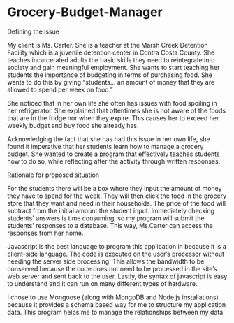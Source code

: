 # Grocery-Budget-Manager
Defining the issue

My client is Ms. Carter. She is a teacher at the Marsh Creek Detention Facility which is a juvenile detention center in Contra Costa County. She teaches incarcerated adults the basic skills they need to reintegrate into society and gain meaningful employment. She wants to start teaching her students the importance of budgeting in terms of purchasing food. She wants to do this by giving “students... an amount of money that they are allowed to spend per week on food.”   

She noticed that in her own life she often has issues with food spoiling in her refrigerator. She explained that oftentimes she is not aware of the foods that are in the fridge nor when they expire. This causes her to exceed her weekly budget and buy food she already has. 

Acknowledging the fact that she has had this issue in her own life, she found it imperative that her students learn how to manage a grocery budget. She wanted to create a program that effectively teaches students how to do so, while reflecting after the activity through written responses.


Rationale for proposed situation

For the students there will be a box where they input the amount of money they have to spend for the week. They will then click the food in the grocery store that they want and need in their households. The price of the food will subtract from the initial amount the student input. Immediately checking students' answers is time consuming, so my program will submit the students' responses to a database. This way, Ms.Carter can access the responses from her home. 

Javascript is the best language to program this application in because it is a client-side language. The code is executed on the user’s processor without needing the server side processing. This allows the bandwidth to be conserved because the code does not need to be processed in the site’s web server and sent back to the user. Lastly, the syntax of javascript is easy to understand and it can run on many different types of hardware. 

I chose to use Mongoose (along with MongoDB and Node.js installations) because it provides a schema based way for me to structure my application data. This program helps me to manage the relationships between my data.
